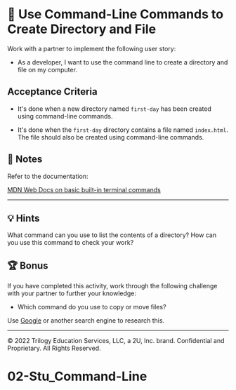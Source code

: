 # 📖 Use Command-Line Commands to Create Directory and File

Work with a partner to implement the following user story:

* As a developer, I want to use the command line to create a directory and file on my computer. 

## Acceptance Criteria

* It's done when a new directory named `first-day` has been created using command-line commands.

* It's done when the `first-day` directory contains a file named `index.html`. The file should also be created using command-line commands.

## 📝 Notes

Refer to the documentation: 

[MDN Web Docs on basic built-in terminal commands](https://developer.mozilla.org/en-US/docs/Learn/Tools_and_testing/Understanding_client-side_tools/Command_line#Basic_built-in_terminal_commands)

---

## 💡 Hints

What command can you use to list the contents of a directory? How can you use this command to check your work?

## 🏆 Bonus

If you have completed this activity, work through the following challenge with your partner to further your knowledge:

* Which command do you use to copy or move files?

Use [Google](https://www.google.com) or another search engine to research this.

---
© 2022 Trilogy Education Services, LLC, a 2U, Inc. brand. Confidential and Proprietary. All Rights Reserved.
# 02-Stu_Command-Line
